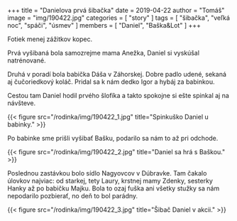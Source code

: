 +++
title = "Danielova prvá šibačka"
date = 2019-04-22
author = "Tomáš"
image = "img/190422.jpg"
categories = [ "story" ]
tags = [ "šibačka", "veľká noc", "spáči", "úsmev" ]
members = [ "Daniel", "Baška&Lot" ]
+++

Fotiek menej zážitkov kopec.

<!--more-->

Prvá vyšibaná bola samozrejme mama Anežka, Daniel si vyskúšal natrénované.

Druhá v poradí bola babička Dáša v Záhorskej. Dobre padlo udené, sekaná aj čučoriedkový koláč. Pridal sa k nám dedko Igor a hybáj za babinkou.

Cestou tam Daniel hodil prvého šlofíka a takto spokojne si ešte spinkal aj na návšteve.

{{< figure src="/rodinka/img/190422_1.jpg" title="Spinkuško Daniel u babinky." >}}

Po babinke sme prišli vyšibať Bašku, podarilo sa nám to až pri odchode.

{{< figure src="/rodinka/img/190422_2.jpg" title="Daniel sa hrá s Baškou." >}}

Poslednou zastávkou bolo sídlo Nagyovcov v Dúbravke. Tam čakalo úlovkov najviac: od starkej, tety Laury, krstnej mamy Zdenky, sesterky Hanky až po babičku Majku. Bola to ozaj fuška ani všetky stužky sa nám nepodarilo pozbierať, no deň to bol parádny.

{{< figure src="/rodinka/img/190422_3.jpg" title="Šibač Daniel v akcii." >}}


